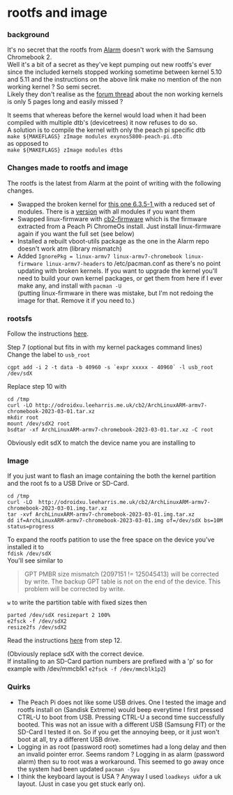 # rootfs and image
### background
It's no secret that the rootfs from [Alarm](https://archlinuxarm.org/platforms/armv7/samsung/samsung-chromebook-2) doesn't work with the Samsung Chromebook 2.  
Well it's a bit of a secret as they've kept pumping out new rootfs's ever since the included kernels stopped working sometime between kernel 5.10 and 5.11 and the instructions on the above link make no mention of the non working kernel ? So semi secret.  
Likely they don't realise as the [forum thread](https://archlinuxarm.org/forum/viewtopic.php?f=47&t=15169) about the non working kernels is only 5 pages long and easily missed ?   

It seems that whereas before the kernel would load when it had been compiled with multiple dtb's (devicetrees) it now refuses to do so.  
A solution is to compile the kernel with only the peach pi specific dtb  
`make ${MAKEFLAGS} zImage modules exynos5800-peach-pi.dtb`  
as opposed to  
`make ${MAKEFLAGS} zImage modules dtbs`
### Changes made to rootfs and image
The rootfs is the latest from Alarm at the point of writing with the following changes. 
 - Swapped the broken kernel for [this one 6.3.5-1 ](https://github.com/gripped/XE503C32-arch-kernel-packages/tree/main/6.3.5-1/local_modules) with a reduced set of modules. There is a [version](https://github.com/gripped/XE503C32-arch-kernel-packages/tree/main/6.3.5-1/all_modules) with all modules if you want them
 - Swapped linux-firmware with [cb2-firmware](https://github.com/gripped/XE503C32-arch-linux-kernel/tree/main/Packages%20&%20PKGBUILDS/cb2-firmware) which is the firmware extracted from a Peach Pi ChromeOs install. Just install linux-firmware again if you want the full set (see below)
 - Installed a rebuilt vboot-utils package as the one in the Alarm repo doesn't work atm (library mismatch)
 - Added `IgnorePkg = linux-armv7 linux-armv7-chromebook linux-firmware linux-armv7-headers` to /etc/pacman.conf as there's no point updating with broken kernels. If you want to upgrade the kernel you'll need to build your own kernel packages, or get them from here if I ever make any, and install with `pacman -U`   
(putting linux-firmware in there was mistake, but I'm not redoing the image for that. Remove it if you need to.) 
### rootsfs
Follow the instructions [here](https://archlinuxarm.org/platforms/armv7/samsung/samsung-chromebook-2).  

Step 7 (optional but fits in with my kernel packages command lines)  
Change the label to `usb_root`  
```
cgpt add -i 2 -t data -b 40960 -s `expr xxxxx - 40960` -l usb_root /dev/sdX
```

Replace step 10 with
```
cd /tmp
curl -LO http://odroidxu.leeharris.me.uk/cb2/ArchLinuxARM-armv7-chromebook-2023-03-01.tar.xz
mkdir root
mount /dev/sdX2 root
bsdtar -xf ArchLinuxARM-armv7-chromebook-2023-03-01.tar.xz -C root
```
Obviously edit sdX to match the device name you are installing to

### Image
If you just want to flash an image containing the both the kernel partition and the root fs to a USB Drive or SD-Card.
```
cd /tmp
curl -LO  http://odroidxu.leeharris.me.uk/cb2/ArchLinuxARM-armv7-chromebook-2023-03-01.img.tar.xz
tar -xvf ArchLinuxARM-armv7-chromebook-2023-03-01.img.tar.xz
dd if=ArchLinuxARM-armv7-chromebook-2023-03-01.img of=/dev/sdX bs=10M status=progress
```
To expand the rootfs patition to use the free space on the device you've installed it to  
`fdisk /dev/sdX`  
You'll see similar to   
> GPT PMBR size mismatch (2097151 != 125045413) will be corrected by
> write. The backup GPT table is not on the end of the device. This
> problem will be corrected by write.  

`w` to write the partition table with fixed sizes then  
```
parted /dev/sdX resizepart 2 100%
e2fsck -f /dev/sdX2
resize2fs /dev/sdX2
```
Read the instructions [here](https://archlinuxarm.org/platforms/armv7/samsung/samsung-chromebook-2) from step 12.  

(Obviously replace sdX with the correct device.   
 If installing to an SD-Card partion numbers are prefixed with a 'p' so for example with /dev/mmcblk1 `e2fsck -f /dev/mmcblk1p2`)  
### Quirks
 - The Peach Pi does not like some USB drives. One I tested the image and rootfs install on (Sandisk Extreme) would beep everytime I first pressed CTRL-U to boot from USB. Pressing CTRL-U a second time successfully booted. This was not an issue with a different USB (Samsung FIT) or the SD-Card I tested it on. So if you get the annoying beep, or it just won't boot at all, try a different USB drive.
 - Logging in as root (password root) sometimes had a long delay and then an invalid pointer error. Seems random ? Logging in as alarm (password alarm) then su to root was a workaround. This seemed to go away once the system had been updated `pacman -Syu`
 - I think the keyboard layout is USA ? Anyway I used `loadkeys uk`for a uk layout. (Just in case you get stuck early on).
